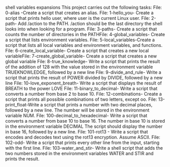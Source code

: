 shell variables expansions
This project carries out the following tasks: File: 0-alias -Create a script that creates an alias. File: 1-hello_you- Create a script that prints hello user, where user is the current Linux user. File: 2-path- Add /action to the PATH. /action should be the last directory the shell looks into when looking for a program. File: 3-paths- Create a script that counts the number of directories in the PATHFile: 4-global_variables- Create a script that lists environment variables. File: 5-local_variables-Create a script that lists all local variables and environment variables, and functions. File: 6-create_local_variable- Create a script that creates a new local variableFile: 7-create_global_variable- Create a script that creates a new global variable File: 8-true_knowledge- Write a script that prints the result of the addition of 128 with the value stored in the environment variable TRUEKNOWLEDGE, followed by a new line File: 9-divide_and_rule- Write a script that prints the result of POWER divided by DIVIDE, followed by a new line File: 10-love_exponent_breath- Write a script that displays the result of BREATH to the power LOVE File: 11-binary_to_decimal- Write a script that converts a number from base 2 to base 10. File: 12-combinations- Create a script that prints all possible combinations of two letters, except oo. File: 13-print_float-Write a script that prints a number with two decimal places, followed by a new line. The number will be stored in the environment variable NUM. File: 100-decimal_to_hexadecimal- Write a script that converts a number from base 10 to base 16. The number in base 10 is stored in the environment variable DECIMAL The script should display the number in base 16, followed by a new line. File: 101-rot13 - Write a script that encodes and decodes text using the rot13 encryption. Assume ASCII. File: 102-odd- Write a script that prints every other line from the input, starting with the first line. File: 103-water_and_stir- Write a shell script that adds the two numbers stored in the environment variables WATER and STIR and prints the result.
